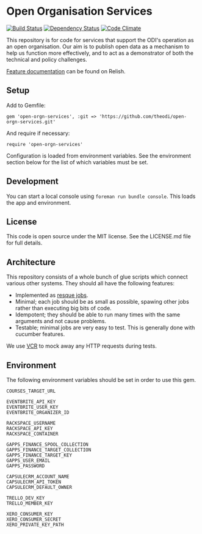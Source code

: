 # Open Organisation Services

[![Build Status](http://jenkins.theodi.org/job/open-orgn-services-master/badge/icon)](http://jenkins.theodi.org/job/open-orgn-services-master/)
[![Dependency Status](https://gemnasium.com/theodi/open-orgn-services.png)](https://gemnasium.com/theodi/open-orgn-services)
[![Code Climate](https://codeclimate.com/github/theodi/open-orgn-services.png)](https://codeclimate.com/github/theodi/open-orgn-services)

This repository is for code for services that support the ODI's operation as an
open organisation. Our aim is to publish open data as a mechanism to help us
function more effectively, and to act as a demonstrator of both the technical
and policy challenges.

[Feature documentation](https://relishapp.com/theodi/open-orgn-services/docs)
can be found on Relish.

## Setup

Add to Gemfile:

    gem 'open-orgn-services', :git => 'https://github.com/theodi/open-orgn-services.git'

And require if necessary:

    require 'open-orgn-services'

Configuration is loaded from environment variables. See the environment section
below for the list of which variables must be set.

## Development

You can start a local console using `foreman run bundle console`. This loads
the app and environment.

## License

This code is open source under the MIT license. See the LICENSE.md file for 
full details.

## Architecture

This repository consists of a whole bunch of glue scripts which connect various
other systems. They should all have the following features:

* Implemented as [resque jobs](https://github.com/defunkt/resque#section_Jobs).
* Minimal; each job should be as small as possible, spawing other jobs rather
  than executing big bits of code.
* Idempotent; they should be able to run many times with the same arguments and
  not cause problems.
* Testable; minimal jobs are very easy to test. This is generally done with
  cucumber features.

We use [VCR](https://github.com/vcr/vcr) to mock away any HTTP requests during
tests.

## Environment

The following environment variables should be set in order to use this gem.

    COURSES_TARGET_URL

    EVENTBRITE_API_KEY
    EVENTBRITE_USER_KEY
    EVENTBRITE_ORGANIZER_ID

    RACKSPACE_USERNAME
    RACKSPACE_API_KEY
    RACKSPACE_CONTAINER

    GAPPS_FINANCE_SPOOL_COLLECTION
    GAPPS_FINANCE_TARGET_COLLECTION
    GAPPS_FINANCE_TARGET_KEY
    GAPPS_USER_EMAIL
    GAPPS_PASSWORD

    CAPSULECRM_ACCOUNT_NAME
    CAPSULECRM_API_TOKEN
    CAPSULECRM_DEFAULT_OWNER

    TRELLO_DEV_KEY
    TRELLO_MEMBER_KEY

    XERO_CONSUMER_KEY
    XERO_CONSUMER_SECRET
    XERO_PRIVATE_KEY_PATH

